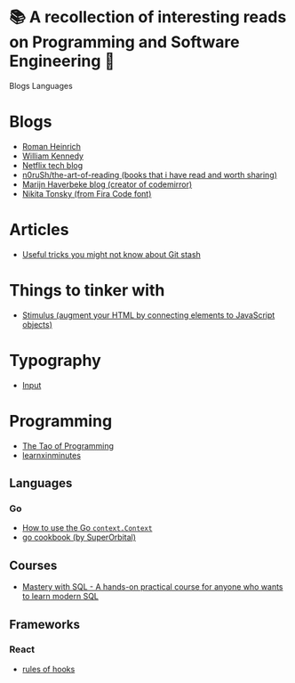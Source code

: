 # 📚 A recollection of interesting reads on Programming and Software Engineering 🔖

Blogs
Languages

# Blogs

- [Roman Heinrich](http://devopsbox.es/)
- [William Kennedy](https://www.ardanlabs.com/blog/)
- [Netflix tech blog](https://medium.com/netflix-techblog)
- [n0ruSh/the-art-of-reading (books that i have read and worth sharing)](https://github.com/n0ruSh/the-art-of-reading)
- [Marijn Haverbeke blog (creator of codemirror)](http://marijnhaverbeke.nl)
- [Nikita Tonsky (from Fira Code font)](https://tonsky.me/)

# Articles

- [Useful tricks you might not know about Git stash
](https://www.freecodecamp.org/news/useful-tricks-you-might-not-know-about-git-stash-e8a9490f0a1a/)

# Things to tinker with

- [Stimulus (augment your HTML by connecting elements to JavaScript objects)](https://stimulusjs.org/handbook/introduction)

# Typography

- [Input](https://input.fontbureau.com/)

# Programming

- [The Tao of Programming](http://www.mit.edu/~xela/tao.html)
- [learnxinminutes](https://learnxinyminutes.com)

## Languages

### Go

- [How to use the Go `context.Context`](https://medium.com/@cep21/how-to-correctly-use-context-context-in-go-1-7-8f2c0fafdf39)
- [go cookbook (by SuperOrbital)](https://golangcookbook.com/)

## Courses

- [Mastery with SQL - A hands-on practical course for anyone who wants to learn modern SQL
](https://www.masterywithsql.com/)

## Frameworks

### React

- [rules of hooks](https://reactjs.org/docs/hooks-rules.html)

